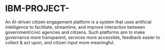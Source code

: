 # IBM-PROJECT-
An AI-driven citizen engagement platform is a system that uses artificial intelligence to facilitate, streamline, and improve interaction between government/civic agencies and citizens. Such platforms aim to make governance more transparent, services more accessible, feedback easier to collect &amp; act upon, and citizen input more meaningful.
